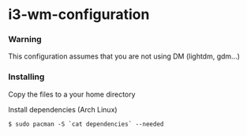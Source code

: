 # i3-wm-configuration

### Warning

This configuration assumes that you are not using DM (lightdm, gdm...)

### Installing

Copy the files to a your home directory

Install dependencies (Arch Linux)

```
$ sudo pacman -S `cat dependencies` --needed
```
